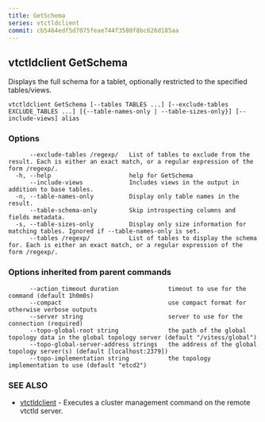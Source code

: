 ```yaml
---
title: GetSchema
series: vtctldclient
commit: cb5464edf5d7075feae744f3580f8bc626d185aa
---
```

## vtctldclient GetSchema

Displays the full schema for a tablet, optionally restricted to the specified tables/views.

```
vtctldclient GetSchema [--tables TABLES ...] [--exclude-tables EXCLUDE_TABLES ...] [{--table-names-only | --table-sizes-only}] [--include-views] alias
```

### Options

```
      --exclude-tables /regexp/   List of tables to exclude from the result. Each is either an exact match, or a regular expression of the form /regexp/.
  -h, --help                      help for GetSchema
      --include-views             Includes views in the output in addition to base tables.
  -n, --table-names-only          Display only table names in the result.
      --table-schema-only         Skip introspecting columns and fields metadata.
  -s, --table-sizes-only          Display only size information for matching tables. Ignored if --table-names-only is set.
      --tables /regexp/           List of tables to display the schema for. Each is either an exact match, or a regular expression of the form /regexp/.
```

### Options inherited from parent commands

```
      --action_timeout duration              timeout to use for the command (default 1h0m0s)
      --compact                              use compact format for otherwise verbose outputs
      --server string                        server to use for the connection (required)
      --topo-global-root string              the path of the global topology data in the global topology server (default "/vitess/global")
      --topo-global-server-address strings   the address of the global topology server(s) (default [localhost:2379])
      --topo-implementation string           the topology implementation to use (default "etcd2")
```

### SEE ALSO

* [vtctldclient](../)	 - Executes a cluster management command on the remote vtctld server.

